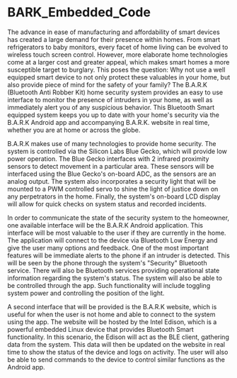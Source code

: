 # BARK_Embedded_Code
The advance in ease of manufacturing and affordability of smart devices has created a large demand for their presence within homes. From smart refrigerators to baby monitors, every facet of home living can be evolved to wireless touch screen control. However, more elaborate home technologies come at a larger cost and greater appeal, which makes smart homes a more susceptible target to burglary. This poses the question: Why not use a well equipped smart device to not only protect these valuables in your home, but also provide piece of mind for the safety of your family? The B.A.R.K (Bluetooth Anti Robber Kit) home security system provides an easy to use interface to monitor the presence of intruders in your home, as well as immediately alert you of any suspicious behavior. This Bluetooth Smart equipped system keeps you up to date with your home's security via the B.A.R.K Android app and accompanying B.A.R.K. website in real time, whether you are at home or across the globe.

B.A.R.K makes use of many technologies to provide home security. The system is controlled via the Silicon Labs Blue Gecko, which will provide low power operation. The Blue Gecko interfaces with 2 infrared proximity sensors to detect movement in a particular area. These sensors will be interfaced using the Blue Gecko's on-board ADC, as the sensors are an analog output. The system also incorporates a security light that will be mounted to a PWM controlled servo to shine the light of justice down on any perpetrators in the home. Finally, the system's on-board LCD display will allow for quick checks on system status and recorded incidents.


In order to communicate the state of the security system to the homeowner, one available interface will be the B.A.R.K Android application. This interface will be most valuable to the user if they are currently in the home. The application will connect to the device via Bluetooth Low Energy and give the user many options and feedback. One of the most important features will be immediate alerts to the phone if an intruder is detected. This will be seen by the phone through the system's "Security" Bluetooth service. There will also be Bluetooth services providing operational state information regarding the system's status. The system will also be able to be controlled through the app. Such functionality will include toggling system power and controlling the position of the light.


A second interface that will be provided is the B.A.R.K website, which is useful for when the user is not home and able to connect to the system using the app. The website will be hosted by the Intel Edison, which is a powerful embedded Linux device that provides Bluetooth Smart functionality. In this scenario, the Edison will act as the BLE client, gathering data from the system. This data will then be updated on the website in real time to show the status of the device and logs on activity. The user will also be able to send commands to the device to control similar functions as the Android app.
